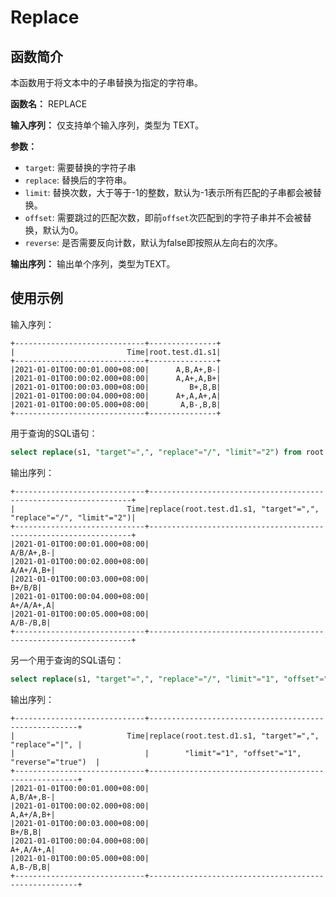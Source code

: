 # Replace

## 函数简介

本函数用于将文本中的子串替换为指定的字符串。

**函数名：** REPLACE

**输入序列：** 仅支持单个输入序列，类型为 TEXT。

**参数：**

+ `target`: 需要替换的字符子串
+ `replace`: 替换后的字符串。
+ `limit`: 替换次数，大于等于-1的整数，默认为-1表示所有匹配的子串都会被替换。
+ `offset`: 需要跳过的匹配次数，即前`offset`次匹配到的字符子串并不会被替换，默认为0。
+ `reverse`: 是否需要反向计数，默认为false即按照从左向右的次序。

**输出序列：** 输出单个序列，类型为TEXT。

## 使用示例

输入序列：

```
+-----------------------------+---------------+
|                         Time|root.test.d1.s1|
+-----------------------------+---------------+
|2021-01-01T00:00:01.000+08:00|      A,B,A+,B-|
|2021-01-01T00:00:02.000+08:00|      A,A+,A,B+|
|2021-01-01T00:00:03.000+08:00|         B+,B,B|
|2021-01-01T00:00:04.000+08:00|      A+,A,A+,A|
|2021-01-01T00:00:05.000+08:00|       A,B-,B,B|
+-----------------------------+---------------+
```

用于查询的SQL语句：

```sql
select replace(s1, "target"=",", "replace"="/", "limit"="2") from root.test.d1
```

输出序列：

```
+-----------------------------+------------------------------------------------------------------+
|                         Time|replace(root.test.d1.s1, "target"=",", "replace"="/", "limit"="2")|
+-----------------------------+------------------------------------------------------------------+
|2021-01-01T00:00:01.000+08:00|                                                         A/B/A+,B-|
|2021-01-01T00:00:02.000+08:00|                                                         A/A+/A,B+|
|2021-01-01T00:00:03.000+08:00|                                                            B+/B/B|
|2021-01-01T00:00:04.000+08:00|                                                         A+/A/A+,A|
|2021-01-01T00:00:05.000+08:00|                                                          A/B-/B,B|
+-----------------------------+------------------------------------------------------------------+
```

另一个用于查询的SQL语句：

```sql
select replace(s1, "target"=",", "replace"="/", "limit"="1", "offset"="1", "reverse"="true") from root.test.d1
```

输出序列：

```
+-----------------------------+------------------------------------------------------+
|                         Time|replace(root.test.d1.s1, "target"=",", "replace"="|", | 
|                             |        "limit"="1", "offset"="1", "reverse"="true")  |
+-----------------------------+------------------------------------------------------+
|2021-01-01T00:00:01.000+08:00|                                             A,B/A+,B-|
|2021-01-01T00:00:02.000+08:00|                                             A,A+/A,B+|
|2021-01-01T00:00:03.000+08:00|                                                B+/B,B|
|2021-01-01T00:00:04.000+08:00|                                             A+,A/A+,A|
|2021-01-01T00:00:05.000+08:00|                                              A,B-/B,B|
+-----------------------------+------------------------------------------------------+
```